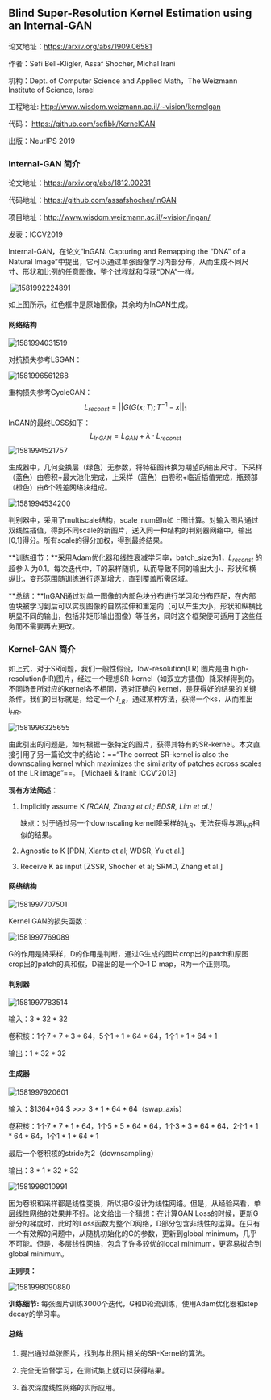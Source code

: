 ## Blind Super-Resolution Kernel Estimation using an Internal-GAN

论文地址：https://arxiv.org/abs/1909.06581

作者：Sefi Bell-Kligler, Assaf Shocher, Michal Irani

机构：Dept. of Computer Science and Applied Math，The Weizmann Institute of Science, Israel

工程地址: http://www.wisdom.weizmann.ac.il/∼vision/kernelgan

代码： https://github.com/sefibk/KernelGAN

出版：NeurIPS 2019



### Internal-GAN 简介

论文地址：https://arxiv.org/abs/1812.00231

代码地址：https://github.com/assafshocher/InGAN

项目地址：http://www.wisdom.weizmann.ac.il/~vision/ingan/

发表：ICCV2019

Internal-GAN，在论文“InGAN: Capturing and Remapping the “DNA” of a Natural Image”中提出，它可以通过单张图像学习内部分布，从而生成不同尺寸、形状和比例的任意图像，整个过程就和俘获“DNA”一样。

​                           ![1581992224891](D:\Notes\raw_images\1581992224891.png)                       

如上图所示，红色框中是原始图像，其余均为InGAN生成。

#### 网络结构

![1581994031519](D:\Notes\raw_images\1581994031519.png)

对抗损失参考LSGAN：

   ![1581996561268](D:\Notes\raw_images\1581996561268.png)

重构损失参考CycleGAN：
$$
L_{reconst} = ||G(G(x;T);T^{-1}-x||_1
$$
InGAN的最终LOSS如下：
$$
L_{InGAN} = L_{GAN} + \lambda \cdot L_{reconst}
$$
![1581994521757](D:\Notes\raw_images\1581994521757.png)

生成器中，几何变换层（绿色）无参数，将特征图转换为期望的输出尺寸。下采样（蓝色）由卷积+最大池化完成，上采样（蓝色）由卷积+临近插值完成，瓶颈部（橙色）由6个残差网络块组成。

![1581994534200](D:\Notes\raw_images\1581994534200.png)

判别器中，采用了multiscale结构，scale_num即n如上图计算。对输入图片通过双线性插值，得到不同scale的新图片，送入同一种结构的判别器网络中，输出[0,1]得分。所有scale的得分加权，得到最终结果。

**训练细节：**采用Adam优化器和线性衰减学习率，batch_size为1，$L_{reconst}$ 的超参 λ 为0.1。每次迭代中，T的采样随机，从而导致不同的输出大小、形状和横纵比，变形范围随训练进行逐渐增大，直到覆盖所需区域。

**总结：**InGAN通过对单一图像的内部色块分布进行学习和分布匹配，在内部色块被学习到后可以实现图像的自然拉伸和重定向（可以产生大小，形状和纵横比明显不同的输出，包括非矩形输出图像）等任务，同时这个框架便可适用于这些任务而不需要再去更改。



### Kernel-GAN 简介   

如上式，对于SR问题，我们一般性假设，low-resolution(LR) 图片是由 high-resolution(HR)图片，经过一个理想SR-kernel（如双立方插值）降采样得到的。不同场景所对应的kernel各不相同，选对正确的 kernel，是获得好的结果的关键条件。我们的目标就是，给定一个 $I_{LR}$，通过某种方法，获得一个ks，从而推出 $I_{HR}$。

![1581996325655](D:\Notes\raw_images\1581996325655.png)

由此引出的问题是，如何根据一张特定的图片，获得其特有的SR-kernel。本文直接引用了另一篇论文中的结论：==“The correct SR-kernel is also the downscaling kernel which maximizes the similarity of patches across scales of the LR image”==。 [Michaeli & Irani: ICCV’2013]

**现有方法简述：**

1. Implicitly assume K *[RCAN, Zhang et al.; EDSR, Lim et al.]*

   缺点：对于通过另一个downscaling kernel降采样的$I_{LR}$，无法获得与源$I_{HR}$相似的结果。

2. Agnostic to K [PDN, Xianto et al; WDSR, Yu et al.]

3. Receive K as input [ZSSR, Shocher et al; SRMD, Zhang et al.]

#### 网络结构

![1581997707501](D:\Notes\raw_images\1581997707501.png)

Kernel GAN的损失函数：

   ![1581997769089](D:\Notes\raw_images\1581997769089.png)

G的作用是降采样，D的作用是判断，通过G生成的图片crop出的patch和原图crop出的patch的真和假，D输出的是一个0-1 D map，R为一个正则项。

#### 判别器

![1581997783514](D:\Notes\raw_images\1581997783514.png)

输入：$3*32*32$

卷积核：1个$7*7*3*64$，5个$1*1*64*64$，1个$1*1*64*1$

输出：$1*32*32$

#### 生成器

![1581997920601](D:\Notes\raw_images\1581997920601.png)

输入：$1*3*64*64 $ >>> $3*1*64*64$（swap_axis）

卷积核：1个$7*7*1*64$，1个$5*5*64*64$，1个$3*3*64*64$，2个$1*1*64*64$，1个$1*1*64*1$

最后一个卷积核的stride为2（downsampling）

输出：$3*1*32*32$

   ![1581998010991](D:\Notes\raw_images\1581998010991.png)

因为卷积和采样都是线性变换，所以把G设计为线性网络。但是，从经验来看，单层线性网络的效果并不好。论文给出一个猜想：在计算GAN Loss的时候，更新G部分的梯度时，此时的Loss函数为整个D网络，D部分包含非线性的运算。在只有一个有效解的问题中，从随机初始化的G的参数，更新到global minimum，几乎不可能。但是，多层线性网络，包含了许多较优的local minimum，更容易拟合到global minimum。

 **正则项：**

![1581998090880](D:\Notes\raw_images\1581998090880.png)

**训练细节:**  每张图片训练3000个迭代，G和D轮流训练，使用Adam优化器和step decay的学习率。

#### **总结**

1. 提出通过单张图片，找到与此图片相关的SR-Kernel的算法。

2. 完全无监督学习，在测试集上就可以获得结果。

3. 首次深度线性网络的实际应用。

